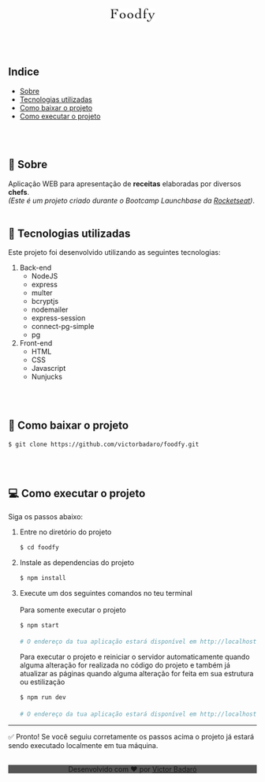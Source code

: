 <h1 align="center">
    <img src="./public/img/logo.png">
</h1>
<br>
<br>

## Indice

* [Sobre](#-sobre)
* [Tecnologias utilizadas](#-tecnologias-utilizadas)
* [Como baixar o projeto](#-como-baixar-o-projeto)
* [Como executar o projeto](#-como-executar-o-projeto)
<br>
<br>

## 🧾 Sobre

Aplicação WEB para apresentação de **receitas** elaboradas por diversos **chefs**.<br>
_(Este é um projeto criado durante o Bootcamp Launchbase da <a href="https://rocketseat.com.br/" target="_blank">Rocketseat</a>)_.
<br>
<br>

## 🚀 Tecnologias utilizadas

Este projeto foi desenvolvido utilizando as seguintes tecnologias:

1. Back-end
    * NodeJS
    * express
    * multer
    * bcryptjs
    * nodemailer
    * express-session
    * connect-pg-simple
    * pg
2. Front-end
    * HTML
    * CSS
    * Javascript
    * Nunjucks
<br>
<br>

## 🔽 Como baixar o projeto

```bash
$ git clone https://github.com/victorbadaro/foodfy.git
```
<br>
<br>

## 💻 Como executar o projeto

Siga os passos abaixo:

1. Entre no diretório do projeto
    ```bash
    $ cd foodfy
    ```

2. Instale as dependencias do projeto
    ```bash
    $ npm install
    ```

3. Execute um dos seguintes comandos no teu terminal<br><br>
    Para somente executar o projeto
    ```bash
    $ npm start

    # O endereço da tua aplicação estará disponível em http://localhost:3000
    ```
    
    Para executar o projeto e reiniciar o servidor automaticamente quando alguma alteração for realizada no código do projeto e também já atualizar as páginas quando alguma alteração for feita em sua estrutura ou estilização
    ```bash
    $ npm run dev

    # O endereço da tua aplicação estará disponível em http://localhost:3001
    ```

---
✅ Pronto! Se você seguiu corretamente os passos acima o projeto já estará sendo executado localmente em tua máquina.
<br>
<br>

<footer align="center" style="background-color: #555">
    Desenvolvido com ❤ por <a href="https://github.com/victorbadaro" target="_blank">Victor Badaró</a>
</footer>